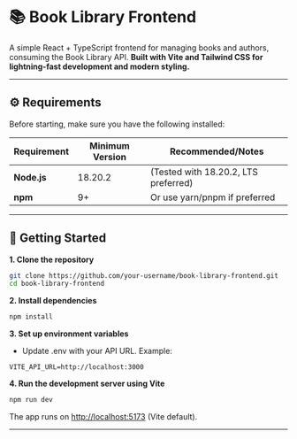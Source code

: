 # 📚 Book Library Frontend

A simple React + TypeScript frontend for managing books and authors, consuming the Book Library API. **Built with Vite and Tailwind CSS for lightning-fast development and modern styling.**

----

## ⚙️ Requirements

Before starting, make sure you have the following installed:

| Requirement            | Minimum Version   | Recommended/Notes                   |
|------------------------|------------------|-------------------------------------|
| **Node.js**            | 18.20.2          | (Tested with 18.20.2, LTS preferred)|
| **npm**                | 9+               | Or use yarn/pnpm if preferred       |

----

## 🚀 Getting Started

**1. Clone the repository**

```bash
git clone https://github.com/your-username/book-library-frontend.git
cd book-library-frontend
```

**2. Install dependencies**

```bash
npm install
```

**3. Set up environment variables**

- Update .env with your API URL. Example:

```env
VITE_API_URL=http://localhost:3000
```

**4. Run the development server using Vite**

```bash
npm run dev
```

The app runs on [http://localhost:5173](http://localhost:5173) (Vite default).

----